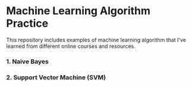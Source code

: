 # Machine Learning Algorithm Practice

This repository includes examples of machine learning algorithm that I've learned from different online courses and resources.
### 1. Naive Bayes

### 2. Support Vector Machine (SVM)
